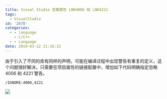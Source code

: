 ```yaml
---
title: Visual Studio 忽略警告 LNK4006 和 LNK4221
tags:
  - VisualStudio
id: '2678'
categories:
  - - language
    - C/C++
  - - Language
date: 2019-03-22 21:16:13
---
```


由于引入了不同的库有同样的声明，可能在编译过程中出现警告有重复的定义，这个问题很好解决，只需要在项目属性的链接配置中，增加如下代码明确指定忽略 4006 和 4221 警告。

```
/IGNORE:4006,4221 
```

[![](https://www.mycode.net.cn/wp-content/uploads/2019/03/2019-03-22_21-13-43.png)](https://www.mycode.net.cn/wp-content/uploads/2019/03/2019-03-22_21-13-43.png)